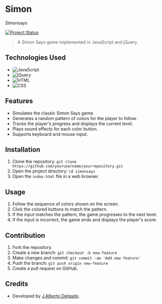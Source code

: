 # Simon

Simonsays

[![Project Status](https://img.shields.io/badge/status-in%20progress-brightgreen)](https://github.com/yourusername/yourrepository)

> A Simon Says game implemented in JavaScript and jQuery.

## Technologies Used

- ![JavaScript](https://img.shields.io/badge/-JavaScript-yellow)
- ![jQuery](https://img.shields.io/badge/-jQuery-blue)
- ![HTML](https://img.shields.io/badge/-HTML-orange)
- ![CSS](https://img.shields.io/badge/-CSS-blueviolet)

## Features

- Simulates the classic Simon Says game.
- Generates a random pattern of colors for the player to follow.
- Tracks the player's progress and displays the current level.
- Plays sound effects for each color button.
- Supports keyboard and mouse input.

## Installation

1. Clone the repository: `git clone https://github.com/yourusername/yourrepository.git`
2. Open the project directory: `cd simonsays`
3. Open the `index.html` file in a web browser.

## Usage

1. Follow the sequence of colors shown on the screen.
2. Click the colored buttons to match the pattern.
3. If the input matches the pattern, the game progresses to the next level.
4. If the input is incorrect, the game ends and displays the player's score.

## Contribution

1. Fork the repository.
2. Create a new branch: `git checkout -b new-feature`
3. Make changes and commit: `git commit -am 'Add new feature'`
4. Push the branch: `git push origin new-feature`
5. Create a pull request on GitHub.

## Credits

- Developed by [J.Alberto Delgado](https://github.com/yourusername).


